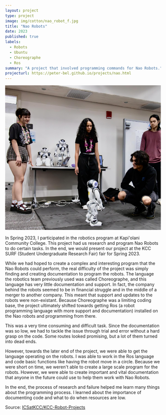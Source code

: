 ```yaml
---
layout: project
type: project
image: img/cotton/nao_robot_f.jpg
title: "Nao Robots"
date: 2023
published: true
labels:
  - Robots
  - Ubuntu
  - Choreographe
  - Ros
summary: "A project that involved programming commands for Nao Robots."
projecturl: https://peter-bel.github.io/projects/nao.html
---
```


<img class="img-fluid" src="../img/vacay/naoSURF2023.png">

In Spring 2023, I participated in the robotics program at Kapi'olani Community College. This project had us research and program Nao Robots to do certain tasks. In the end, we would present our project at the KCC SURF (Student Undergraduate Research Fair) fair for Spring 2023. 

While we had hoped to create a complex and interesting program that the Nao Robots could perform, the real difficulty of the project was simply finding and creating documentation to program the robots. The language the robotics team previously used was called Choreographe, and this language has very little documentation and support. In fact, the company behind the robots seemed to be in financial struggle and in the middle of a merger to another company. This meant that support and updates to the robots were non-existant. Because Choreographe was a limiting coding base, the project ultimately shifted towards getting Ros (a robot programming language with more support and documentation) installed on the Nao robots and programming from there. 

This was a very time consuming and difficult task. Since the documentation was so low, we had to tackle the issue through trial and error without a hard grasp on the code. Some routes looked promising, but a lot of them turned into dead ends. 

However, towards the later end of the project, we were able to get the language operating on the robots. I was able to work in the Ros language and code basic functions like having the robot move in a circle. Because we were short on time, we weren't able to create a large scale program for the robots. However, we were able to create important and vital documentation that anyone in the future could use to help them work with Nao Robots. 

In the end, the process of research and failure helped me learn many things about the programming process. I learned about the importance of documenting code and what to do when resources are low. 

Source: <a href="https://github.com/Peter-Bel/KCC-Robot-Projects">ICSatKCC/KCC-Robot-Projects</a>
